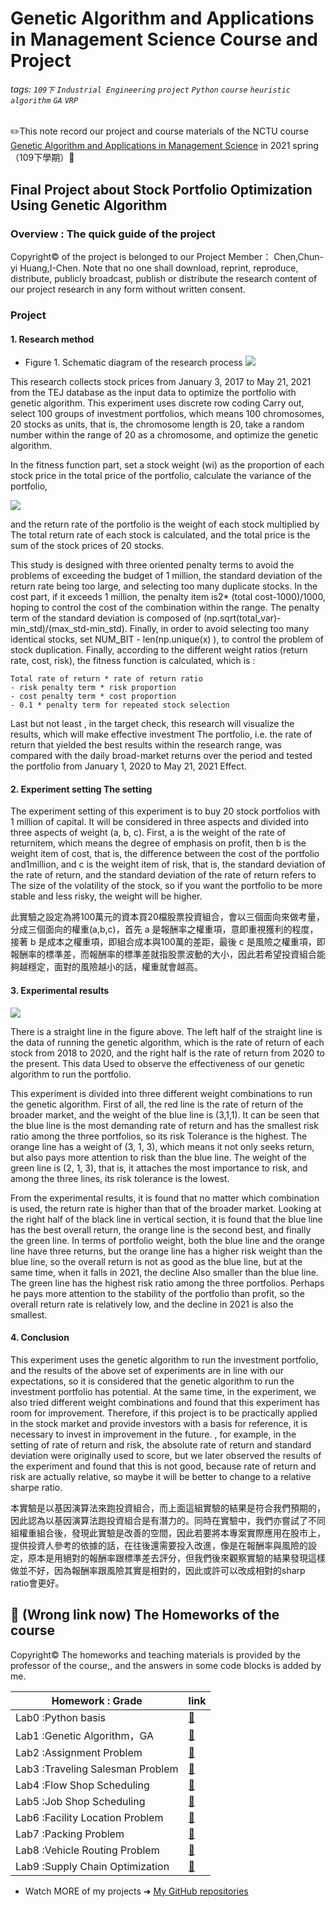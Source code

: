 # Genetic Algorithm and Applications in Management Science Course and Project

###### tags: `109下` `Industrial Engineering` `project` `Python` `course` `heuristic algorithm` `GA` `VRP`

✏️This note record our project and course materials of the NCTU course [Genetic Algorithm and Applications in Management Science](https://timetable.nycu.edu.tw/?r=main/crsoutline&Acy=109&Sem=2&CrsNo=1491&lang=zh-tw) in 2021 spring（109下學期）🏫 

## Final Project about Stock Portfolio Optimization Using Genetic Algorithm 

### Overview : The quick guide of the project

Copyright© of the project is belonged to our Project Member： Chen,Chun-yi Huang,I-Chen. Note that no one shall download, reprint, reproduce, distribute, publicly broadcast, publish or distribute the research content of our project research in any form without written consent.

### Project 

#### 1. Research method

- Figure 1.  Schematic diagram of the research process
![](https://i.imgur.com/iwNHnhd.png)


This research collects stock prices from January 3, 2017 to May 21, 2021 from the TEJ database as the input data to optimize the portfolio with genetic algorithm. This experiment uses discrete row coding Carry out, select 100 groups of investment portfolios, which means 100 chromosomes, 20 stocks as units, that is, the chromosome length is 20, take a random number within the range of 20 as a chromosome, and optimize the genetic algorithm.

In the fitness function part, set a stock weight (wi) as the proportion of each stock price in the total price of the portfolio, calculate the variance of the portfolio,

![](https://i.imgur.com/E214EDn.png)

and the return rate of the portfolio is the weight of each stock multiplied by The total return rate of each stock is calculated, and the total price is the sum of the stock prices of 20 stocks.


This study is designed with three oriented penalty terms to avoid the problems of exceeding the budget of 1 million, the standard deviation of the return rate being too large, and selecting too many duplicate stocks. In the cost part, if it exceeds 1 million, the penalty item is2* (total cost-1000)/1000, hoping to control the cost of the combination within the range. The penalty term of the standard deviation is composed of (np.sqrt(total_var)-min_std)/(max_std-min_std). Finally, in order to avoid selecting too many identical stocks, set NUM_BIT - len(np.unique(x) ), to control the problem of stock duplication. Finally, according to the different weight ratios (return rate, cost, risk), the fitness function is calculated, which is :

>
    Total rate of return * rate of return ratio 
    - risk penalty term * risk proportion 
    - cost penalty term * cost proportion 
    - 0.1 * penalty term for repeated stock selection


Last but not least , in the target check, this research will visualize the results, which will make effective investment The portfolio, i.e. the rate of return that yielded the best results within the research range, was compared with the daily broad-market returns over the period and tested the portfolio from January 1, 2020 to May 21, 2021 Effect.


#### 2. Experiment setting The setting
The experiment setting of this experiment is to buy 20 stock portfolios with 1 million of capital. It will be considered in three aspects and divided into three aspects of weight (a, b, c). First, a is the weight of the rate of returnitem, which means the degree of emphasis on profit, then b is the weight item of cost, that is, the difference between the cost of the portfolio and1million, and  c is the weight item of risk, that is, the standard deviation of the rate of return, and the standard deviation of the rate of return refers to The size of the volatility of the stock, so if you want the portfolio to be more stable and less risky, the weight will be higher.

此實驗之設定為將100萬元的資本買20檔股票投資組合，會以三個面向來做考量，分成三個面向的權重(a,b,c)，首先 a 是報酬率之權重項，意即重視獲利的程度，接著 b 是成本之權重項，即組合成本與100萬的差距，最後 c 是風險之權重項，即報酬率的標準差，而報酬率的標準差就指股票波動的大小，因此若希望投資組合能夠越穩定，面對的風險越小的話，權重就會越高。

#### 3. Experimental results

![](https://i.imgur.com/NEuyjL6.png)

There is a straight line in the figure above. The left half of the straight line is the data of running the genetic algorithm, which is the rate of return of each stock from 2018 to 2020, and the right half is the rate of return from 2020 to the present. This data Used to observe the effectiveness of our genetic algorithm to run the portfolio.

This experiment is divided into three different weight combinations to run the genetic algorithm. First of all, the red line is the rate of return of the broader market, and the weight of the blue line is (3,1,1). It can be seen that the blue line is the most demanding rate of return and has the smallest risk ratio among the three portfolios, so its risk Tolerance is the highest. The orange line has a weight of (3, 1, 3), which means it not only seeks return, but also pays more attention to risk than the blue line. The weight of the green line is (2, 1, 3), that is, it attaches the most importance to risk, and among the three lines, its risk tolerance is the lowest.

From the experimental results, it is found that no matter which combination is used, the return rate is higher than that of the broader market. Looking at the right half of the black line in vertical section, it is found that the blue line has the best overall return, the orange line is the second best, and finally the green line. In terms of portfolio weight, both the blue line and the orange line have three returns, but the orange line has a higher risk weight than the blue line, so the overall return is not as good as the blue line, but at the same time, when it falls in 2021, the decline Also smaller than the blue line. The green line has the highest risk ratio among the three portfolios. Perhaps he pays more attention to the stability of the portfolio than profit, so the overall return rate is relatively low, and the decline in 2021 is also the smallest.

#### 4. Conclusion

This experiment uses the genetic algorithm to run the investment portfolio, and the results of the above set of experiments are in line with our expectations, so it is considered that the genetic algorithm to run the investment portfolio has potential. At the same time, in the experiment, we also tried different weight combinations and found that this experiment has room for improvement. Therefore, if this project is to be practically applied in the stock market and provide investors with a basis for reference, it is necessary to invest in improvement in the future. , for example, in the setting of rate of return and risk, the absolute rate of return and standard deviation were originally used to score, but we later observed the results of the experiment and found that this is not good, because rate of return and risk are actually relative, so maybe it will be better to change to a relative sharpe ratio.

本實驗是以基因演算法來跑投資組合，而上面這組實驗的結果是符合我們預期的，因此認為以基因演算法跑投資組合是有潛力的。同時在實驗中，我們亦嘗試了不同組權重組合後，發現此實驗是改善的空間，因此若要將本專案實際應用在股市上，提供投資人參考的依據的話，在往後還需要投入改進，像是在報酬率與風險的設定，原本是用絕對的報酬率跟標準差去評分，但我們後來觀察實驗的結果發現這樣做並不好，因為報酬率跟風險其實是相對的，因此或許可以改成相對的sharp ratio會更好。

## :notebook_with_decorative_cover: (Wrong link now) The Homeworks of the course 

Copyright© The homeworks and teaching materials is provided by the professor of the course,, and the answers in some code blocks is added by me.

| Homework : Grade   |  link              | 
| ----------------- |:----------------------- |
| Lab0 :Python basis | [:link:][6]|
| Lab1 :Genetic Algorithm，GA  | [:link:][1]  |
| Lab2 :Assignment Problem  | [:link:][2]  |
| Lab3 :Traveling Salesman Problem | [:link:][3]    | 
| Lab4 :Flow Shop Scheduling    | [:link:][4]     |
| Lab5 :Job Shop Scheduling | [:link:][5]     |
| Lab6 :Facility Location Problem | [:link:][6]|
| Lab7 :Packing Problem | [:link:][6]|
| Lab8 :Vehicle Routing Problem | [:link:][6]|
| Lab9 :Supply Chain Optimization| [:link:][6]|
    


[1]: https://github.com/imyungchu/Programming-course-and-project/tree/main/HW/HW1

[2]: https://github.com/imyungchu/Programming-course-and-project/tree/main/HW/HW2

[3]: https://github.com/imyungchu/Programming-course-and-project/tree/main/HW/HW3

[4]: https://github.com/imyungchu/Programming-course-and-project/tree/main/HW/HW4

[5]: https://github.com/imyungchu/Programming-course-and-project/tree/main/HW/HW5

[6]:https://github.com/imyungchu/Programming-course-and-project/tree/main/HW/HW6







- Watch MORE of my projects ➜ [My GitHub repositories](https://github.com/imyungchu?tab=repositories)

